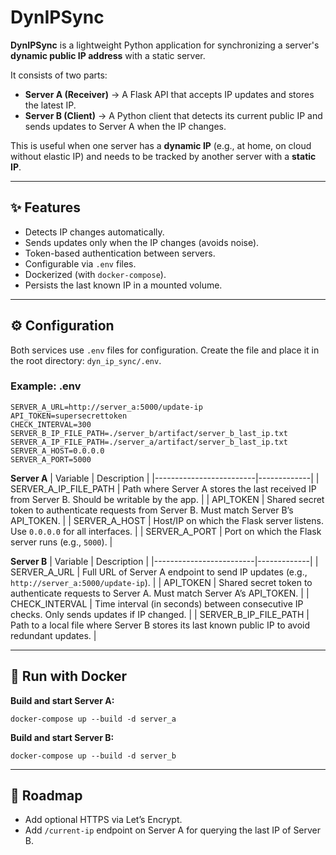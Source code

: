 # DynIPSync

**DynIPSync** is a lightweight Python application for synchronizing a server's **dynamic public IP address** with a static server.  

It consists of two parts:

- **Server A (Receiver)** → A Flask API that accepts IP updates and stores the latest IP.  
- **Server B (Client)** → A Python client that detects its current public IP and sends updates to Server A when the IP changes.  

This is useful when one server has a **dynamic IP** (e.g., at home, on cloud without elastic IP) and needs to be tracked by another server with a **static IP**.

---

## ✨ Features
- Detects IP changes automatically.  
- Sends updates only when the IP changes (avoids noise).  
- Token-based authentication between servers.  
- Configurable via `.env` files.  
- Dockerized (with `docker-compose`).  
- Persists the last known IP in a mounted volume.  

---

## ⚙️ Configuration

Both services use `.env` files for configuration. Create the file and place it in the root directory: `dyn_ip_sync/.env`.

### Example: **.env**
```env
SERVER_A_URL=http://server_a:5000/update-ip
API_TOKEN=supersecrettoken
CHECK_INTERVAL=300
SERVER_B_IP_FILE_PATH=./server_b/artifact/server_b_last_ip.txt
SERVER_A_IP_FILE_PATH=./server_a/artifact/server_b_last_ip.txt
SERVER_A_HOST=0.0.0.0
SERVER_A_PORT=5000
```

**Server A**
| Variable                | Description |
|-------------------------|-------------|
| SERVER_A_IP_FILE_PATH   | Path where Server A stores the last received IP from Server B. Should be writable by the app. |
| API_TOKEN               | Shared secret token to authenticate requests from Server B. Must match Server B’s API_TOKEN. |
| SERVER_A_HOST           | Host/IP on which the Flask server listens. Use `0.0.0.0` for all interfaces. |
| SERVER_A_PORT           | Port on which the Flask server runs (e.g., `5000`). |

**Server B**
| Variable                | Description |
|-------------------------|-------------|
| SERVER_A_URL            | Full URL of Server A endpoint to send IP updates (e.g., `http://server_a:5000/update-ip`). |
| API_TOKEN               | Shared secret token to authenticate requests to Server A. Must match Server A’s API_TOKEN. |
| CHECK_INTERVAL          | Time interval (in seconds) between consecutive IP checks. Only sends updates if IP changed. |
| SERVER_B_IP_FILE_PATH   | Path to a local file where Server B stores its last known public IP to avoid redundant updates. |


---


## 🐳 Run with Docker

**Build and start Server A:**
```init
docker-compose up --build -d server_a

```
**Build and start Server B:**
```init
docker-compose up --build -d server_b

```


---


## 📌 Roadmap

- Add optional HTTPS via Let’s Encrypt.
- Add `/current-ip` endpoint on Server A for querying the last IP of Server B.
